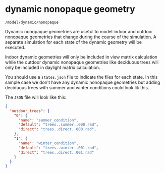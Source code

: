 # dynamic nonopaque geometry

`/model/dynamic/nonopaque`

Dynamic nonopaque geometries are useful to model indoor and outdoor nonopaque geometries
that change during the course of the simulation. A separate simulation for each state of
the dynamic geometry will be executed.

Indoor dynamic geometries will only be included in view matrix calculation while the
outdoor dynamic nonopaque geometries like deciduous trees will only be included in
daylight matrix calculation.

You should use a `states.json` file to indicate the files for each state. In this sample
case we don't have any dynamic nonopaque geometries but adding deciduous trees with
summer and winter conditions could look lik this.

The `JSON` file will look like this:

```json
{
  "outdoor_trees": {
    "0": {
      "name": "summer_condition",
      "default": "trees..summer..000.rad",
      "direct": "trees..direct..000.rad",
    },
    "1": {
      "name": "winter_condition",
      "default": "trees..winter..001.rad",
      "direct": "trees..direct..001.rad"
    }
  }
}

```
